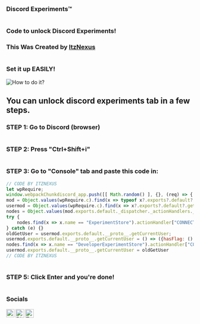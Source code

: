 ### Discord Experiments™

#

### Code to unlock Discord Experiments!
### This Was Created by [ItzNexus](https://youtube.com/ItzNexus)

#

### Set it up EASILY!
![How to do it?](https://user-images.githubusercontent.com/89626058/139572505-e300e142-fe2e-47f6-ab78-7913b54b44f4.png)

## You can unlock discord experiments tab in a few steps.
### STEP 1: Go to Discord (browser)

#

### STEP 2: Press "Ctrl+Shift+i"

#

### STEP 3: Go to "Console" tab and paste this code in:

```js
// CODE BY ITZNEXUS
let wpRequire;
window.webpackChunkdiscord_app.push([[ Math.random() ], {}, (req) => { wpRequire = req; }]);
mod = Object.values(wpRequire.c).find(x => typeof x?.exports?.default?.isDeveloper !== "undefined")
usermod = Object.values(wpRequire.c).find(x => x?.exports?.default?.getUsers)
nodes = Object.values(mod.exports.default._dispatcher._actionHandlers._dependencyGraph.nodes)
try {
    nodes.find(x => x.name == "ExperimentStore").actionHandler["CONNECTION_OPEN"]({user: {flags: 1}, type: "CONNECTION_OPEN"})
} catch (e) {}
oldGetUser = usermod.exports.default.__proto__.getCurrentUser;
usermod.exports.default.__proto__.getCurrentUser = () => ({hasFlag: () => true})
nodes.find(x => x.name == "DeveloperExperimentStore").actionHandler["CONNECTION_OPEN"]()
usermod.exports.default.__proto__.getCurrentUser = oldGetUser
// CODE BY ITZNEXUS
```

#

### STEP 5: Click Enter and you're done!

#

### Socials
[<img align="left" alt="ItzSidhan | YouTube" width="22px" src="https://cdn4.iconfinder.com/data/icons/logos-and-brands/512/395_Youtube_logo-128.png" />](https://bit.ly/ItzSidhanYT)
<a href="https://dsc.gg/itzsidhan">
  <img align="left" alt="Discord" width="23px" src="https://raw.githubusercontent.com/peterthehan/peterthehan/master/assets/discord.svg" />
</a>
<a href="https://twitter.com/ItzSidhan">
  <img align="left" alt="Twitter" width="23px" src="https://raw.githubusercontent.com/peterthehan/peterthehan/master/assets/twitter.svg" />
</a>
